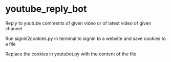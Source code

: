 # youtube_reply_bot
Reply to youtube comments of given video or of latest video of given channel

Run signin2cookies.py in terminal to signin to a website and save cookies to a file

Replace the cookies in youtubot.py with the content of the file
